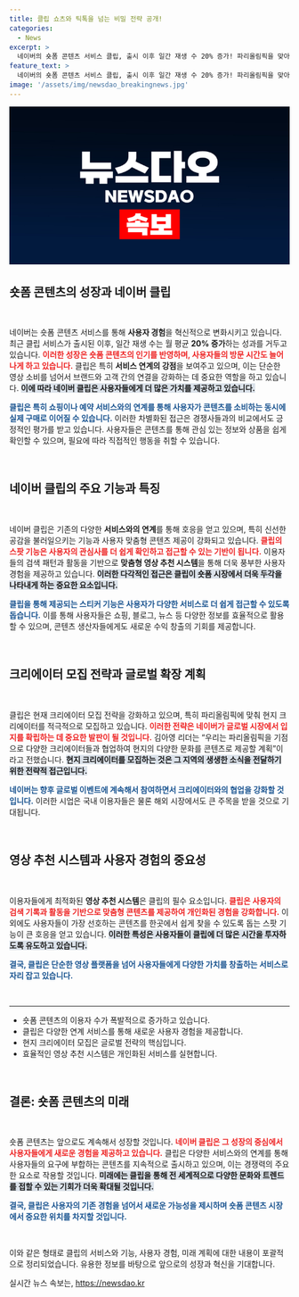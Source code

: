 ```yaml
---
title: 클립 쇼츠와 틱톡을 넘는 비밀 전략 공개!
categories:
  - News
excerpt: >
  네이버의 숏폼 콘텐츠 서비스 클립, 출시 이후 일간 재생 수 20% 증가! 파리올림픽을 맞아 100명 크리에이터와 협업하며 쇼핑, 예약 등 다양한 서비스와 연결될 예정입니다. 과연 클립이 글로벌 시장에서도 주목받을 수 있을지!
feature_text: >
  네이버의 숏폼 콘텐츠 서비스 클립, 출시 이후 일간 재생 수 20% 증가! 파리올림픽을 맞아 100명 크리에이터와 협업하며 쇼핑, 예약 등 다양한 서비스와 연결될 예정입니다. 과연 클립이 글로벌 시장에서도 주목받을 수 있을지!
image: '/assets/img/newsdao_breakingnews.jpg'
---
```


<p><img src="/assets/img/newsdao_breakingnews.jpg" alt="ranknews 속보" /></p>

<h2 data-ke-size="size26">숏폼 콘텐츠의 성장과 네이버 클립</h2>

<p data-ke-size="size16">&nbsp;</p>

<p>네이버는 숏폼 콘텐츠 서비스를 통해 <strong>사용자 경험</strong>을 혁신적으로 변화시키고 있습니다. 최근 클립 서비스가 출시된 이후, 일간 재생 수는 월 평균 <strong>20% 증가</strong>하는 성과를 거두고 있습니다. <b><span style="color: #ee2323;">이러한 성장은 숏폼 콘텐츠의 인기를 반영하며, 사용자들의 방문 시간도 늘어나게 하고 있습니다.</span></b> 클립은 특히 <strong>서비스 연계의 강점</strong>을 보여주고 있으며, 이는 단순한 영상 소비를 넘어서 브랜드와 고객 간의 연결을 강화하는 데 중요한 역할을 하고 있습니다. <b><span style="background-color: #21538527;">이에 따라 네이버 클립은 사용자들에게 더 많은 가치를 제공하고 있습니다.</span></b> </p>

<p><b><span style="color: #1a5490;">클립은 특히 쇼핑이나 예약 서비스와의 연계를 통해 사용자가 콘텐츠를 소비하는 동시에 실제 구매로 이어질 수 있습니다.</span></b> 이러한 차별화된 접근은 경쟁사들과의 비교에서도 긍정적인 평가를 받고 있습니다. 사용자들은 콘텐츠를 통해 관심 있는 정보와 상품을 쉽게 확인할 수 있으며, 필요에 따라 직접적인 행동을 취할 수 있습니다.</p>

<p data-ke-size="size16">&nbsp;</p>

<h2 data-ke-size="size26">네이버 클립의 주요 기능과 특징</h2>

<p data-ke-size="size16">&nbsp;</p>

<p>네이버 클립은 기존의 다양한 <strong>서비스와의 연계</strong>를 통해 호응을 얻고 있으며, 특히 신선한 공감을 불러일으키는 기능과 사용자 맞춤형 콘텐츠 제공이 강화되고 있습니다. <b><span style="color: #ee2323;">클립의 스팟 기능은 사용자의 관심사를 더 쉽게 확인하고 접근할 수 있는 기반이 됩니다.</span></b> 이용자들의 검색 패턴과 활동을 기반으로 <strong>맞춤형 영상 추천 시스템</strong>을 통해 더욱 풍부한 사용자 경험을 제공하고 있습니다. <b><span style="background-color: #21538527;">이러한 다각적인 접근은 클립이 숏폼 시장에서 더욱 두각을 나타내게 하는 중요한 요소입니다.</span></b> </p>

<p><b><span style="color: #1a5490;">클립을 통해 제공되는 스티커 기능은 사용자가 다양한 서비스로 더 쉽게 접근할 수 있도록 돕습니다.</span></b> 이를 통해 사용자들은 쇼핑, 블로그, 뉴스 등 다양한 정보를 효율적으로 활용할 수 있으며, 콘텐츠 생산자들에게도 새로운 수익 창출의 기회를 제공합니다. </p>

<p data-ke-size="size16">&nbsp;</p>

<h2 data-ke-size="size26">크리에이터 모집 전략과 글로벌 확장 계획</h2>

<p data-ke-size="size16">&nbsp;</p>

<p>클립은 현재 크리에이터 모집 전략을 강화하고 있으며, 특히 파리올림픽에 맞춰 현지 크리에이터를 적극적으로 모집하고 있습니다. <b><span style="color: #ee2323;">이러한 전략은 네이버가 글로벌 시장에서 입지를 확립하는 데 중요한 발판이 될 것입니다.</span></b> 김아영 리더는 “우리는 파리올림픽을 기점으로 다양한 크리에이터들과 협업하여 현지의 다양한 문화를 콘텐츠로 제공할 계획”이라고 전했습니다. <b><span style="background-color: #21538527;">현지 크리에이터를 모집하는 것은 그 지역의 생생한 소식을 전달하기 위한 전략적 접근입니다.</span></b> </p>

<p><b><span style="color: #1a5490;">네이버는 향후 글로벌 이벤트에 계속해서 참여하면서 크리에이터와의 협업을 강화할 것입니다.</span></b> 이러한 시업은 국내 이용자들은 물론 해외 시장에서도 큰 주목을 받을 것으로 기대됩니다. </p>

<p data-ke-size="size16">&nbsp;</p>

<h2 data-ke-size="size26">영상 추천 시스템과 사용자 경험의 중요성</h2>

<p data-ke-size="size16">&nbsp;</p>

<p>이용자들에게 최적화된 <strong>영상 추천 시스템</strong>은 클립의 필수 요소입니다. <b><span style="color: #ee2323;">클립은 사용자의 검색 기록과 활동을 기반으로 맞춤형 콘텐츠를 제공하여 개인화된 경험을 강화합니다.</span></b> 이 외에도 사용자들이 가장 선호하는 콘텐츠를 한곳에서 쉽게 찾을 수 있도록 돕는 스팟 기능이 큰 호응을 얻고 있습니다. <b><span style="background-color: #21538527;">이러한 특성은 사용자들이 클립에 더 많은 시간을 투자하도록 유도하고 있습니다.</span></b> </p>

<p><b><span style="color: #1a5490;">결국, 클립은 단순한 영상 플랫폼을 넘어 사용자들에게 다양한 가치를 창출하는 서비스로 자리 잡고 있습니다.</span></b> </p>

<p data-ke-size="size16">&nbsp;</p>

<p><!-- 이하 동일한 형식으로 계속 추가 -->
<hr></p>

<p><body>
   <ul>
      <li>숏폼 콘텐츠의 이용자 수가 폭발적으로 증가하고 있습니다.</li>
      <li>클립은 다양한 연계 서비스를 통해 새로운 사용자 경험을 제공합니다.</li>
      <li>현지 크리에이터 모집은 글로벌 전략의 핵심입니다.</li>
      <li>효율적인 영상 추천 시스템은 개인화된 서비스를 실현합니다.</li>
   </ul>
</body> </p>

<p data-ke-size="size16">&nbsp;</p>

<!-- 여기서부터 계속해서 내용 작성 -->

<h2 data-ke-size="size26">결론: 숏폼 콘텐츠의 미래</h2>

<p data-ke-size="size16">&nbsp;</p>

<p>숏폼 콘텐츠는 앞으로도 계속해서 성장할 것입니다. <b><span style="color: #ee2323;">네이버 클립은 그 성장의 중심에서 사용자들에게 새로운 경험을 제공하고 있습니다.</span></b> 클립은 다양한 서비스와의 연계를 통해 사용자들의 요구에 부합하는 콘텐츠를 지속적으로 출시하고 있으며, 이는 경쟁력의 주요한 요소로 작용할 것입니다. <b><span style="background-color: #21538527;">미래에는 클립을 통해 전 세계적으로 다양한 문화와 트렌드를 접할 수 있는 기회가 더욱 확대될 것입니다.</span></b></p>

<p><b><span style="color: #1a5490;">결국, 클립은 사용자의 기존 경험을 넘어서 새로운 가능성을 제시하며 숏폼 콘텐츠 시장에서 중요한 위치를 차지할 것입니다.</span></b> </p>

<p data-ke-size="size16">&nbsp;</p>

<p>이와 같은 형태로 클립의 서비스와 기능, 사용자 경험, 미래 계획에 대한 내용이 포괄적으로 정리되었습니다. 유용한 정보를 바탕으로 앞으로의 성장과 혁신을 기대합니다.</p>
실시간 뉴스 속보는, <a href="https://newsdao.kr" rel="dofollow">https://newsdao.kr</a>


